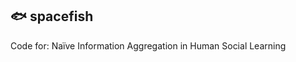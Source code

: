 ## 🐟 spacefish

Code for: Naïve Information Aggregation in Human Social Learning
<!-- 
### 🧐 What is this?


### 📂 Repro structure

```
├── src                  
│   └──  
│   ├── 
│   ├── 
│   ├── 
│   └── 
├── data          
│   ├──      
│   └── 
├── analysis
│   ├── 
│   ├── 
│   ├── 
│   └── 
├── LICENSE              
├── requirements.txt      
└── .gitignore           
```

### 📖 Documentation
<a name="documentation"></a>

#### 🚀 Getting started 
##### Using miniforge
1. install miniforge from `https://github.com/conda-forge/miniforge` (eg `Miniforge3-MacOSX-arm64`)
2. `bash Miniforge3-MacOSX-arm64.sh`
3. close terminal
4. `conda create --name spacefish python==3.10`
5. `conda activate spacefish`
6. `pip install -r requirements.txt` 